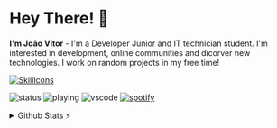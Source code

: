 # Hey There! 👋
**I'm João Vitor** - I'm a Developer Junior and IT technician student. I'm interested in development, online communities and dicorver new technologies. I work on random projects in my free time!

[![SkillIcons](https://skillicons.dev/icons?i=cs,dotnet)](https://skillicons.dev)<br/>

![status](https://nocache.advaith.workers.dev?url=https://img.shields.io/endpoint?url=https://dev.discordprofiles.me/api/badge/status/276544649148235776?simple=true)
![playing](https://nocache.advaith.workers.dev?url=https://img.shields.io/endpoint?url=https://dev.discordprofiles.me/api/badge/playing/276544649148235776)
![vscode](https://nocache.advaith.workers.dev?url=https://img.shields.io/endpoint?url=https://dev.discordprofiles.me/api/badge/vscode/276544649148235776)
[![spotify](https://nocache.advaith.workers.dev?url=https://img.shields.io/endpoint?url=https://dev.discordprofiles.me/api/badge/spotify/276544649148235776)](https://dev.discordprofiles.me/openspotify/276544649148235776)

<details>
  <summary>Github Stats ⚡</summary>
  
  <a href="#">![GitHub stats](https://github-readme-streak-stats.herokuapp.com?user=Flopinguim&theme=github-dark-dimmed	&mode=weekly&hide_longest_streak=false)</a>
  <a href="#">![Top Langs](https://github-readme-stats.vercel.app/api/top-langs/?username=Flopinguim&layout=compact&theme=github_dark&count_private=true&hide_border=true)</a>
</details>

